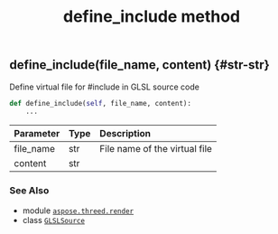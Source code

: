 ﻿---
title: define_include method
second_title: Aspose.3D for Python via .NET API References
description: 
type: docs
weight: 20
url: /python-net/aspose.threed.render/glslsource/define_include/
is_root: false
---

## define_include(file_name, content) {#str-str}

Define virtual file for #include in GLSL source code



```python
def define_include(self, file_name, content):
    ...
```


| Parameter | Type | Description |
| :- | :- | :- |
| file_name | str | File name of the virtual file |
| content | str |  |



### See Also
* module [`aspose.threed.render`](../../)
* class [`GLSLSource`](/3d/python-net/aspose.threed.render/glslsource)
